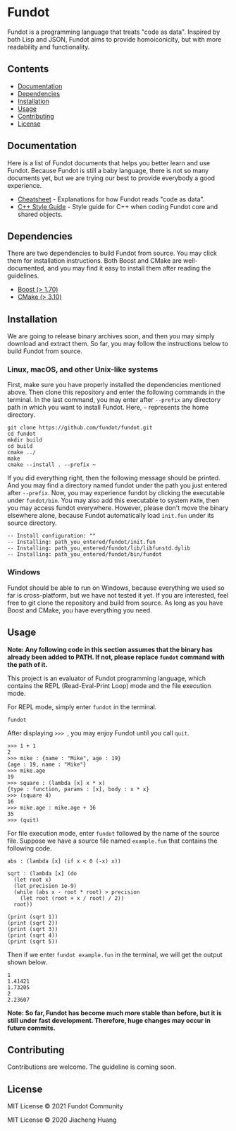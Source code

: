 # Fundot

Fundot is a  programming language that treats "code as data". Inspired by both Lisp and JSON, Fundot aims to provide homoiconicity, but with more readability and functionality.

## Contents

* [Documentation](#documentation)
* [Dependencies](#dependencies)
* [Installation](#installation)
* [Usage](#usage)
* [Contributing](#contributing)
* [License](#license)

## Documentation

Here is a list of Fundot documents that helps you better learn and use Fundot. Because Fundot is still a baby language, there is not so many documents yet, but we are trying our best to provide everybody a good experience.

* [Cheatsheet](doc/cheatsheet.md) - Explanations for how Fundot reads "code as data".
* [C++ Style Guide](doc/cpp_style.md) - Style guide for C++ when coding Fundot core and shared objects.

## Dependencies

There are two dependencies to build Fundot from source. You may click them for installation instructions. Both Boost and CMake are well-documented, and you may find it easy to install them after reading the guidelines.

* [Boost (> 1.70)](https://www.boost.org/doc/libs/1_75_0/more/getting_started/index.html)
* [CMake (> 3.10)](https://cmake.org/install/)

## Installation

We are going to release binary archives soon, and then you may simply download and extract them. So far, you may follow the instructions below to build Fundot from source.

### Linux, macOS, and other Unix-like systems

First, make sure you have properly installed the dependencies mentioned above. Then clone this repository and enter the following commands in the terminal. In the last command, you may enter after `--prefix` any directory path in which you want to install Fundot. Here, `~` represents the home directory.

```shell
git clone https://github.com/fundot/fundot.git
cd fundot
mkdir build
cd build
cmake ../
make
cmake --install . --prefix ~
```
If you did everything right, then the following message should be printed. And you may find a directory named fundot under the path you just entered after `--prefix`. Now, you may experience fundot by clicking the executable under `fundot/bin`. You may also add this executable to system `PATH`, then you may access fundot everywhere. However, please don't move the binary elsewhere alone, because Fundot automatically load `init.fun` under its source directory.

```shell
-- Install configuration: ""
-- Installing: path_you_entered/fundot/init.fun
-- Installing: path_you_entered/fundot/lib/libfunstd.dylib
-- Installing: path_you_entered/fundot/bin/fundot
```

### Windows

Fundot should be able to run on Windows, because everything we used so far is cross-platform, but we have not tested it yet. If you are interested, feel free to git clone the repository and build from source. As long as you have Boost and CMake, you have everything you need.

## Usage

**Note: Any following code in this section assumes that the binary has already been added to PATH. If not, please replace `fundot` command with the path of it.**

This project is an evaluator of Fundot programming language, which contains the REPL (Read-Eval-Print Loop) mode and the file execution mode.

For REPL mode, simply enter `fundot` in the terminal.

```shell
fundot
```
After displaying `>>> `, you may enjoy Fundot until you call `quit`.

```Fundot
>>> 1 + 1
2
>>> mike : {name : "Mike", age : 19}
{age : 19, name : "Mike"} 
>>> mike.age
19
>>> square : (lambda [x] x * x)
{type : function, params : [x], body : x * x}
>>> (square 4)
16
>>> mike.age : mike.age + 16
35
>>> (quit)
```
For file execution mode, enter `fundot` followed by the name of the source file. Suppose we have a source file named `example.fun` that contains the following code.

```Fundot
abs : (lambda [x] (if x < 0 (-x) x))

sqrt : (lambda [x] (do
  (let root x)
  (let precision 1e-9)
  (while (abs x - root * root) > precision
    (let root (root + x / root) / 2))
  root))

(print (sqrt 1))
(print (sqrt 2))
(print (sqrt 3))
(print (sqrt 4))
(print (sqrt 5))
```
Then if we enter `fundot example.fun` in the terminal, we will get the output shown below.

```
1
1.41421
1.73205
2
2.23607
```
**Note: So far, Fundot has become much more stable than before, but it is still under fast development. Therefore, huge changes may occur in future commits.**

## Contributing

Contributions are welcome. The guideline is coming soon.

## License

MIT License © 2021 Fundot Community

MIT License © 2020 Jiacheng Huang

